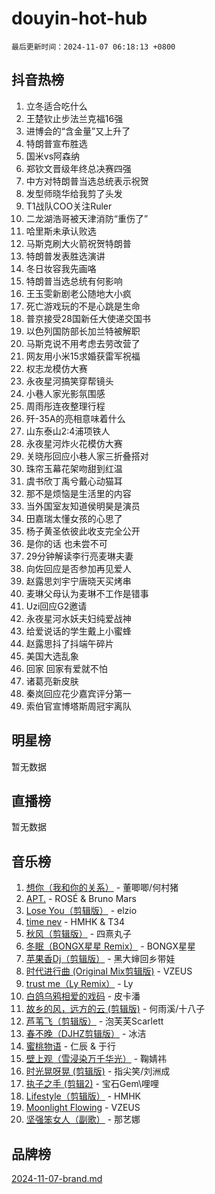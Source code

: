 # douyin-hot-hub

`最后更新时间：2024-11-07 06:18:13 +0800`

## 抖音热榜

1. 立冬适合吃什么
1. 王楚钦止步法兰克福16强
1. 进博会的“含金量”又上升了
1. 特朗普宣布胜选
1. 国米vs阿森纳
1. 郑钦文晋级年终总决赛四强
1. 中方对特朗普当选总统表示祝贺
1. 发型师晓华给我剪了头发
1. T1战队COO关注Ruler
1. 二龙湖浩哥被天津消防“重伤了”
1. 哈里斯未承认败选
1. 马斯克刷大火箭祝贺特朗普
1. 特朗普发表胜选演讲
1. 冬日妆容我先画咯
1. 特朗普当选总统有何影响
1. 王玉雯新剧老公随地大小疯
1. 死亡游戏玩的不是心跳是生命
1. 普京接受28国新任大使递交国书
1. 以色列国防部长加兰特被解职
1. 马斯克说不用考虑去劳改营了
1. 网友用小米15求婚获雷军祝福
1. 权志龙模仿大赛
1. 永夜星河搞笑穿帮镜头
1. 小巷人家光影氛围感
1. 周雨彤连夜整理行程
1. 歼-35A的亮相意味着什么
1. 山东泰山2:4浦项铁人
1. 永夜星河炸火花模仿大赛
1. 关晓彤回应小巷人家三折叠搭对
1. 珠帘玉幕花架吻甜到红温
1. 虞书欣丁禹兮戴心动猫耳
1. 那不是烦恼是生活里的内容
1. 当外国室友知道侯明昊是演员
1. 田嘉瑞太懂女孩的心思了
1. 杨子黄圣依彼此收支完全公开
1. 是你的话 也未尝不可
1. 29分钟解读李行亮麦琳夫妻
1. 向佐回应是否参加再见爱人
1. 赵露思刘宇宁唐晓天买烤串
1. 麦琳父母认为麦琳不工作是错事
1. Uzi回应G2邀请
1. 永夜星河水妖夫妇纯爱战神
1. 给爱说话的学生戴上小蜜蜂
1. 赵露思抖了抖端午碎片
1. 美国大选乱象
1. 回家 回家有爱就不怕
1. 诸葛亮新皮肤
1. 秦岚回应花少嘉宾评分第一
1. 索伯官宣博塔斯周冠宇离队

## 明星榜

暂无数据

## 直播榜

暂无数据

## 音乐榜

1. [想你（我和你的关系）](https://sf5-hl-cdn-tos.douyinstatic.com/obj/tos-cn-ve-2774/o8QxhcOBDYYX0zqKCjFVQXZ3RBffnRBQEogitG) - 董唧唧/何村猪
1. [APT.](https://sf3-cdn-tos.douyinstatic.com/obj/tos-cn-ve-2774/oUIcRnUtZBV1JgZtxIMCAiiBSVBSEEOCFfkeMQ) - ROSÉ & Bruno Mars
1. [Lose You（剪辑版）](https://sf5-hl-cdn-tos.douyinstatic.com/obj/tos-cn-ve-2774/og9yxQxAWI86iBNr9ojBFMoWTIvDZZb8HwiGY) - elzio
1. [time nev](https://sf5-hl-cdn-tos.douyinstatic.com/obj/tos-cn-ve-2774/oc6aICzpzBCWrhCvDVi2AZmQLt0gIBxfMEfd6i) - HMHK & T34
1. [秋风（剪辑版）](https://sf5-hl-cdn-tos.douyinstatic.com/obj/tos-cn-ve-2774/ocGaU84LfAfzMd2wbXdQFpCGhBiXg82JNMRRie) - 四熹丸子
1. [冬眠（BONGX星星 Remix）](https://sf3-cdn-tos.douyinstatic.com/obj/tos-cn-ve-2774/oMCfFFoE3LwQ7agAgOIG4ieExqkeAsxNBEkLdz) - BONGX星星
1. [苹果香Dj（剪辑版）](https://sf3-cdn-tos.douyinstatic.com/obj/tos-cn-ve-2774/oEeIEQbYGAOspCTRAIeYF4Ok8LgZ8NBaRe4ztR) - 黑大婶回乡带娃
1. [时代进行曲 (Original Mix剪辑版)](https://sf5-hl-cdn-tos.douyinstatic.com/obj/tos-cn-ve-2774/oYrssziLdrtiW6cKABM8n5Vfc2xwXiIBInoAkn) - VZEUS
1. [trust me（Ly Remix）](https://sf3-cdn-tos.douyinstatic.com/obj/tos-cn-ve-2774/oUo1M8fz5AfmMSExABQQKFE0eCMWgsiccfqrMA) - Ly
1. [白鸽乌鸦相爱的戏码](https://sf3-cdn-tos.douyinstatic.com/obj/tos-cn-ve-2774/oMVVEf6eDAOmFtNtCsEqKpIorBDM8Nkg6TZRqC) - 皮卡潘
1. [故乡的风，远方的云 (剪辑版)](https://sf5-hl-cdn-tos.douyinstatic.com/obj/tos-cn-ve-2774/ooPEdiZMrAAWisczq1WXoZYGU6GxII2UUBvYI) - 何雨溪/十八子
1. [芦苇飞（剪辑版）](https://sf5-hl-cdn-tos.douyinstatic.com/obj/tos-cn-ve-2774/ok3IaChjEFFoK3FAMzXDEgfpeE6Al3Nv2BnfCW) - 泡芙芙Scarlett
1. [春不晚（DJHZ剪辑版）](https://sf5-hl-cdn-tos.douyinstatic.com/obj/tos-cn-ve-2774/osEZa7YZ6wNo9QDABgfGFaCQKRQTNafsBJDnKt) - 冰洁
1. [蜜桃物语](https://sf3-cdn-tos.douyinstatic.com/obj/tos-cn-ve-2774/oIhOSCZtIACtYU4XQkngiW9kCBfVD1Fz9IYeqL) - 仁辰 & 于行
1. [壁上观（雪浸染万千华光）](https://sf3-cdn-tos.douyinstatic.com/obj/tos-cn-ve-2774/ocIizBMxWi8vA8UdAMIYdYCjgBB5Z3WZWxrvY) - 鞠婧祎
1. [时光晃呀晃 (剪辑版)](https://sf5-hl-cdn-tos.douyinstatic.com/obj/tos-cn-ve-2774/o8ACeQem3gwI1x3GIYGAfKG0LJebKFRJDwRwyW) - 指尖笑/刘洲成
1. [执子之手 (剪辑2)](https://sf3-cdn-tos.douyinstatic.com/obj/tos-cn-ve-2774/oUoZLQjCc31XzqsBnBQUNgeKtYPBcgbFDwtfcu) - 宝石Gem\哩哩
1. [Lifestyle（剪辑版）](https://sf5-hl-cdn-tos.douyinstatic.com/obj/tos-cn-ve-2774/owfqGgjwG3V5lCLaAIezFMeg3LtuKNBaZKgzPV) - HMHK
1. [Moonlight Flowing](https://sf3-cdn-tos.douyinstatic.com/obj/tos-cn-ve-2774/oopZsCtRnQgOhEYmv9FfBBgwmeaQmWQQZED9tN) - VZEUS
1. [坚强笨女人（副歌）](https://sf5-hl-cdn-tos.douyinstatic.com/obj/tos-cn-ve-2774/ospNInQiZvGWyBVg5zkNsAMct5uJIg1CrZiPL) - 那艺娜

## 品牌榜

[2024-11-07-brand.md](2024-11-07-brand.md)
